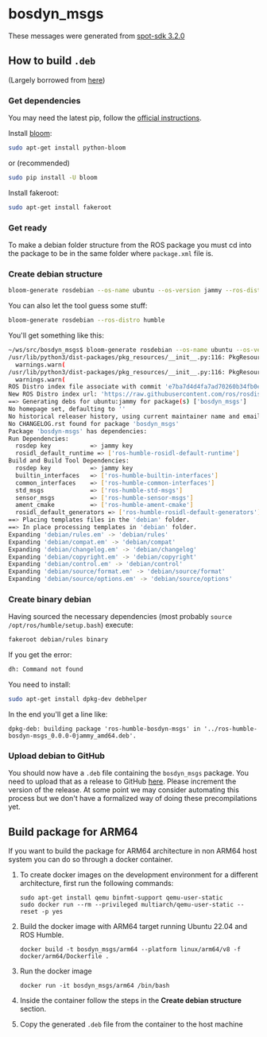 # bosdyn_msgs

These messages were generated from [spot-sdk 3.2.0](https://github.com/boston-dynamics/spot-sdk/releases/tag/v3.2.0)

## How to build `.deb`

(Largely borrowed from [here](https://gist.github.com/awesomebytes/196eab972a94dd8fcdd69adfe3bd1152))

### Get dependencies

You may need the latest pip, follow the [official instructions](https://pip.pypa.io/en/stable/installing/).

Install [bloom](http://ros-infrastructure.github.io/bloom/):

```bash
sudo apt-get install python-bloom
```

or (recommended)

```bash
sudo pip install -U bloom
```

Install fakeroot:

```bash
sudo apt-get install fakeroot
```

### Get ready

To make a debian folder structure from the ROS package you must cd into
the package to be in the same folder where `package.xml` file is.

### Create debian structure

```bash
bloom-generate rosdebian --os-name ubuntu --os-version jammy --ros-distro humble
```

You can also let the tool guess some stuff:

```bash
bloom-generate rosdebian --ros-distro humble
```

You'll get something like this:

```bash
~/ws/src/bosdyn_msgs$ bloom-generate rosdebian --os-name ubuntu --os-version jammy --ros-distro humble
/usr/lib/python3/dist-packages/pkg_resources/__init__.py:116: PkgResourcesDeprecationWarning:  is an invalid version and will not be supported in a future release
  warnings.warn(
/usr/lib/python3/dist-packages/pkg_resources/__init__.py:116: PkgResourcesDeprecationWarning:  is an invalid version and will not be supported in a future release
  warnings.warn(
ROS Distro index file associate with commit 'e7ba7d4d4fa7ad70260b34fb0e03f4b96e6f62bb'
New ROS Distro index url: 'https://raw.githubusercontent.com/ros/rosdistro/e7ba7d4d4fa7ad70260b34fb0e03f4b96e6f62bb/index-v4.yaml'
==> Generating debs for ubuntu:jammy for package(s) ['bosdyn_msgs']
No homepage set, defaulting to ''
No historical releaser history, using current maintainer name and email for each versioned changelog entry.
No CHANGELOG.rst found for package 'bosdyn_msgs'
Package 'bosdyn-msgs' has dependencies:
Run Dependencies:
  rosdep key           => jammy key
  rosidl_default_runtime => ['ros-humble-rosidl-default-runtime']
Build and Build Tool Dependencies:
  rosdep key           => jammy key
  builtin_interfaces   => ['ros-humble-builtin-interfaces']
  common_interfaces    => ['ros-humble-common-interfaces']
  std_msgs             => ['ros-humble-std-msgs']
  sensor_msgs          => ['ros-humble-sensor-msgs']
  ament_cmake          => ['ros-humble-ament-cmake']
  rosidl_default_generators => ['ros-humble-rosidl-default-generators']
==> Placing templates files in the 'debian' folder.
==> In place processing templates in 'debian' folder.
Expanding 'debian/rules.em' -> 'debian/rules'
Expanding 'debian/compat.em' -> 'debian/compat'
Expanding 'debian/changelog.em' -> 'debian/changelog'
Expanding 'debian/copyright.em' -> 'debian/copyright'
Expanding 'debian/control.em' -> 'debian/control'
Expanding 'debian/source/format.em' -> 'debian/source/format'
Expanding 'debian/source/options.em' -> 'debian/source/options'

```

### Create binary debian

Having sourced the necessary dependencies (most probably `source /opt/ros/humble/setup.bash`) execute:

```bash
fakeroot debian/rules binary
```

If you get the error:

```bash
dh: Command not found
```

You need to install:

```bash
sudo apt-get install dpkg-dev debhelper
```

In the end you'll get a line like:

```
dpkg-deb: building package 'ros-humble-bosdyn-msgs' in '../ros-humble-bosdyn-msgs_0.0.0-0jammy_amd64.deb'.
```

### Upload debian to GitHub

You should now have a `.deb` file containing the `bosdyn_msgs` package. You need to upload that as a release to GitHub [here](https://docs.github.com/en/repositories/releasing-projects-on-github/managing-releases-in-a-repository). Please increment the version of the release. At some point we may consider automating this process but we don't have a formalized way of doing these precompilations yet.

## Build package for ARM64

If you want to build the package for ARM64 architecture in non ARM64 host system you can do so through a docker container.

1.  To create docker images on the development environment for a different architecture, first run the following commands:

    ```
    sudo apt-get install qemu binfmt-support qemu-user-static
    sudo docker run --rm --privileged multiarch/qemu-user-static --reset -p yes
    ```

2.  Build the docker image with ARM64 target running Ubuntu 22.04 and ROS Humble.

    ```
    docker build -t bosdyn_msgs/arm64 --platform linux/arm64/v8 -f docker/arm64/Dockerfile .
    ```

3.  Run the docker image

    ```
    docker run -it bosdyn_msgs/arm64 /bin/bash
    ```

4.  Inside the container follow the steps in the **Create debian structure** section.

5.  Copy the generated `.deb` file from the container to the host machine

